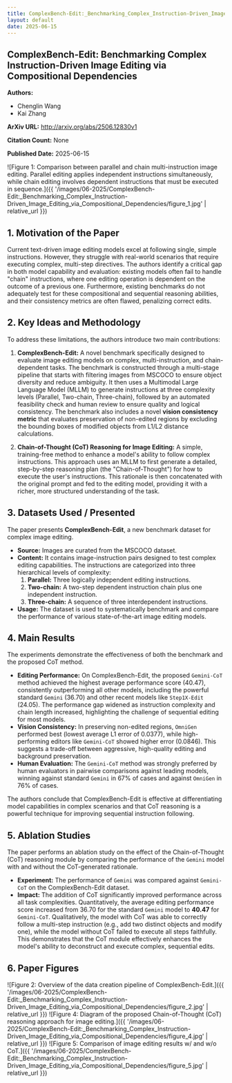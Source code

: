 ```yaml
---
title: ComplexBench-Edit:_Benchmarking_Complex_Instruction-Driven_Image_Editing_via_Compositional_Dependencies
layout: default
date: 2025-06-15
---
```

## ComplexBench-Edit: Benchmarking Complex Instruction-Driven Image Editing via Compositional Dependencies
**Authors:**
- Chenglin Wang
- Kai Zhang

**ArXiv URL:** http://arxiv.org/abs/2506.12830v1

**Citation Count:** None

**Published Date:** 2025-06-15

![Figure 1: Comparison between parallel and chain multi-instruction image editing. Parallel editing applies independent instructions simultaneously, while chain editing involves dependent instructions that must be executed in sequence.]({{ '/images/06-2025/ComplexBench-Edit:_Benchmarking_Complex_Instruction-Driven_Image_Editing_via_Compositional_Dependencies/figure_1.jpg' | relative_url }})
## 1. Motivation of the Paper
Current text-driven image editing models excel at following single, simple instructions. However, they struggle with real-world scenarios that require executing complex, multi-step directives. The authors identify a critical gap in both model capability and evaluation: existing models often fail to handle "chain" instructions, where one editing operation is dependent on the outcome of a previous one. Furthermore, existing benchmarks do not adequately test for these compositional and sequential reasoning abilities, and their consistency metrics are often flawed, penalizing correct edits.

## 2. Key Ideas and Methodology
To address these limitations, the authors introduce two main contributions:

1.  **ComplexBench-Edit:** A novel benchmark specifically designed to evaluate image editing models on complex, multi-instruction, and chain-dependent tasks. The benchmark is constructed through a multi-stage pipeline that starts with filtering images from MSCOCO to ensure object diversity and reduce ambiguity. It then uses a Multimodal Large Language Model (MLLM) to generate instructions at three complexity levels (Parallel, Two-chain, Three-chain), followed by an automated feasibility check and human review to ensure quality and logical consistency. The benchmark also includes a novel **vision consistency metric** that evaluates preservation of non-edited regions by excluding the bounding boxes of modified objects from L1/L2 distance calculations.

2.  **Chain-of-Thought (CoT) Reasoning for Image Editing:** A simple, training-free method to enhance a model's ability to follow complex instructions. This approach uses an MLLM to first generate a detailed, step-by-step reasoning plan (the "Chain-of-Thought") for how to execute the user's instructions. This rationale is then concatenated with the original prompt and fed to the editing model, providing it with a richer, more structured understanding of the task.

## 3. Datasets Used / Presented
The paper presents **ComplexBench-Edit**, a new benchmark dataset for complex image editing.
*   **Source:** Images are curated from the MSCOCO dataset.
*   **Content:** It contains image-instruction pairs designed to test complex editing capabilities. The instructions are categorized into three hierarchical levels of complexity:
    1.  **Parallel:** Three logically independent editing instructions.
    2.  **Two-chain:** A two-step dependent instruction chain plus one independent instruction.
    3.  **Three-chain:** A sequence of three interdependent instructions.
*   **Usage:** The dataset is used to systematically benchmark and compare the performance of various state-of-the-art image editing models.

## 4. Main Results
The experiments demonstrate the effectiveness of both the benchmark and the proposed CoT method.

*   **Editing Performance:** On ComplexBench-Edit, the proposed `Gemini-CoT` method achieved the highest average performance score (40.47), consistently outperforming all other models, including the powerful standard `Gemini` (36.70) and other recent models like `Step1X-Edit` (24.05). The performance gap widened as instruction complexity and chain length increased, highlighting the challenge of sequential editing for most models.
*   **Vision Consistency:** In preserving non-edited regions, `OmniGen` performed best (lowest average L1 error of 0.0377), while high-performing editors like `Gemini-CoT` showed higher error (0.0846). This suggests a trade-off between aggressive, high-quality editing and background preservation.
*   **Human Evaluation:** The `Gemini-CoT` method was strongly preferred by human evaluators in pairwise comparisons against leading models, winning against standard `Gemini` in 67% of cases and against `OmniGen` in 76% of cases.

The authors conclude that ComplexBench-Edit is effective at differentiating model capabilities in complex scenarios and that CoT reasoning is a powerful technique for improving sequential instruction following.

## 5. Ablation Studies
The paper performs an ablation study on the effect of the Chain-of-Thought (CoT) reasoning module by comparing the performance of the `Gemini` model with and without the CoT-generated rationale.

*   **Experiment:** The performance of `Gemini` was compared against `Gemini-CoT` on the ComplexBench-Edit dataset.
*   **Impact:** The addition of CoT significantly improved performance across all task complexities. Quantitatively, the average editing performance score increased from 36.70 for the standard `Gemini` model to **40.47** for `Gemini-CoT`. Qualitatively, the model with CoT was able to correctly follow a multi-step instruction (e.g., add two distinct objects and modify one), while the model without CoT failed to execute all steps faithfully. This demonstrates that the CoT module effectively enhances the model's ability to deconstruct and execute complex, sequential edits.

## 6. Paper Figures
![Figure 2: Overview of the data creation pipeline of ComplexBench-Edit.]({{ '/images/06-2025/ComplexBench-Edit:_Benchmarking_Complex_Instruction-Driven_Image_Editing_via_Compositional_Dependencies/figure_2.jpg' | relative_url }})
![Figure 4: Diagram of the proposed Chain-of-Thought (CoT) reasoning approach for image editing.]({{ '/images/06-2025/ComplexBench-Edit:_Benchmarking_Complex_Instruction-Driven_Image_Editing_via_Compositional_Dependencies/figure_4.jpg' | relative_url }})
![Figure 5: Comparison of image editing results w/ and w/o CoT.]({{ '/images/06-2025/ComplexBench-Edit:_Benchmarking_Complex_Instruction-Driven_Image_Editing_via_Compositional_Dependencies/figure_5.jpg' | relative_url }})
